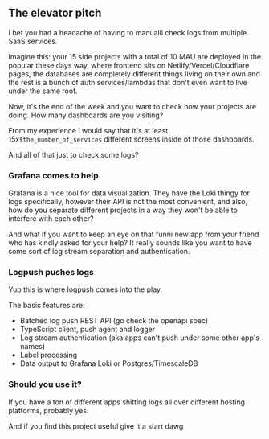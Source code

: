 ## The elevator pitch

I bet you had a headache of having to manualll check logs from multiple SaaS services.

Imagine this: your 15 side projects with a total of 10 MAU are deployed in the popular these days way, where frontend
sits on Netlify/Vercel/Cloudflare pages, the databases are completely different things
living on their own and the rest is a bunch of auth services/lambdas that don't even want to live under the same roof.

Now, it's the end of the week and you want to check how your projects are doing. How many dashboards are you visiting?

From my experience I would say that it's at least 15x`$the_number_of_services` different screens inside of those dashboards.

And all of that just to check some logs?

### Grafana comes to help

Grafana is a nice tool for data visualization. They have the Loki thingy for logs specifically, however their API is not
the most convenient, and also, how do you separate different projects in a way they won't be able to interfere with each other?

And what if you want to keep an eye on that funni new app from your friend who has kindly asked for your help?
It really sounds like you want to have some sort of log stream separation and authentication.

### Logpush pushes logs

Yup this is where logpush comes into the play.

The basic features are:

- Batched log push REST API (go check the openapi spec)
- TypeScript client, push agent and logger
- Log stream authentication (aka apps can't push under some other app's names)
- Label processing
- Data output to Grafana Loki or Postgres/TimescaleDB

### Should you use it?

If you have a ton of different apps shitting logs all over different hosting platforms, probably yes.

And if you find this project useful give it a start dawg
